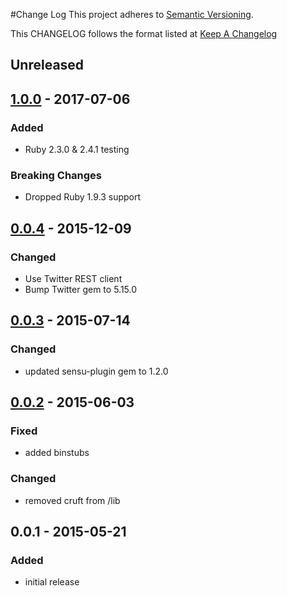 #Change Log
This project adheres to [Semantic Versioning](http://semver.org/).

This CHANGELOG follows the format listed at [Keep A Changelog](http://keepachangelog.com/)

## Unreleased
## [1.0.0] - 2017-07-06
### Added
- Ruby 2.3.0 & 2.4.1 testing

### Breaking Changes
- Dropped Ruby 1.9.3 support

## [0.0.4] - 2015-12-09
### Changed
- Use Twitter REST client
- Bump Twitter gem to 5.15.0

## [0.0.3] - 2015-07-14
### Changed
- updated sensu-plugin gem to 1.2.0

## [0.0.2] - 2015-06-03
### Fixed
- added binstubs

### Changed
- removed cruft from /lib

## 0.0.1 - 2015-05-21
### Added
- initial release

[Unreleased]: https://github.com/sensu-plugins/sensu-plugins-twitter/compare/1.0.0...HEAD
[1.0.0]: https://github.com/sensu-plugins/sensu-plugins-twitter/compare/0.0.4...1.0.0
[0.0.4]: https://github.com/sensu-plugins/sensu-plugins-twitter/compare/0.0.3...0.0.4
[0.0.3]: https://github.com/sensu-plugins/sensu-plugins-twitter/compare/0.0.2...0.0.3
[0.0.2]: https://github.com/sensu-plugins/sensu-plugins-twitter/compare/0.0.1...0.0.2
